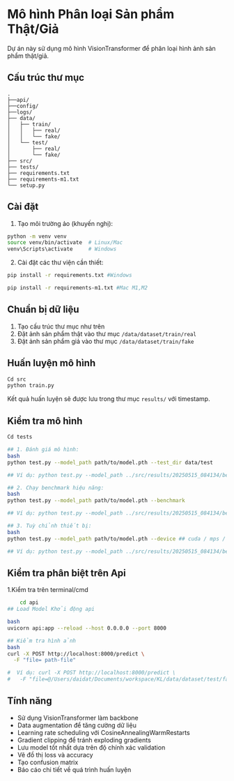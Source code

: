 # Mô hình Phân loại Sản phẩm Thật/Giả

Dự án này sử dụng mô hình VisionTransformer để phân loại hình ảnh sản phẩm thật/giả.

## Cấu trúc thư mục

```
.
├──api/
├──config/
├──logs/
├── data/
│   ├── train/
│   │   ├── real/
│   │   └── fake/
│   └── test/
│       ├── real/
│       └── fake/
├── src/
├── tests/
├── requirements.txt
├── requirements-m1.txt
└── setup.py
```

## Cài đặt

1. Tạo môi trường ảo (khuyến nghị):

```bash
python -m venv venv
source venv/bin/activate  # Linux/Mac
venv\Scripts\activate     # Windows
```

2. Cài đặt các thư viện cần thiết:

```bash
pip install -r requirements.txt #Windows
```

```bash
pip install -r requirements-m1.txt #Mac M1,M2
```

## Chuẩn bị dữ liệu

1. Tạo cấu trúc thư mục như trên
2. Đặt ảnh sản phẩm thật vào thư mục `/data/dataset/train/real`
3. Đặt ảnh sản phẩm giả vào thư mục `/data/dataset/train/fake`

## Huấn luyện mô hình

```bash
Cd src
python train.py
```

Kết quả huấn luyện sẽ được lưu trong thư mục `results/` với timestamp.

## Kiểm tra mô hình

```bash
Cd tests

## 1. Đánh giá mô hình:
bash
python test.py --model_path path/to/model.pth --test_dir data/test

## Ví dụ: python test.py --model_path ../src/results/20250515_084134/best_model.pth  --test_dir ../data/dataset/test

## 2. Chạy benchmark hiệu năng:
bash
python test.py --model_path path/to/model.pth --benchmark

## Ví dụ: python test.py --model_path ../src/results/20250515_084134/best_model.pth --benchmark

## 3. Tuỳ chỉnh thiết bị:
bash
python test.py --model_path path/to/model.pth --device ## cuda / mps / cpu

## Ví dụ: python test.py --model_path ../src/results/20250515_084134/best_model.pth --device cuda

```

## Kiểm tra phân biệt trên Api

1.Kiểm tra trên terminal/cmd

```bash
    cd api
## Load Model Khởi động api

bash
uvicorn api:app --reload --host 0.0.0.0 --port 8000

## Kiểm tra hình ảnh
bash
curl -X POST http://localhost:8000/predict \
  -F "file= path-file"

#  Ví dụ: curl -X POST http://localhost:8000/predict \
#   -F "file=@/Users/daidat/Documents/workspace/KL/data/dataset/test/fake/product_92c2b2ef.jpg"
```

## Tính năng

- Sử dụng VisionTransformer làm backbone
- Data augmentation để tăng cường dữ liệu
- Learning rate scheduling với CosineAnnealingWarmRestarts
- Gradient clipping để tránh exploding gradients
- Lưu model tốt nhất dựa trên độ chính xác validation
- Vẽ đồ thị loss và accuracy
- Tạo confusion matrix
- Báo cáo chi tiết về quá trình huấn luyện
